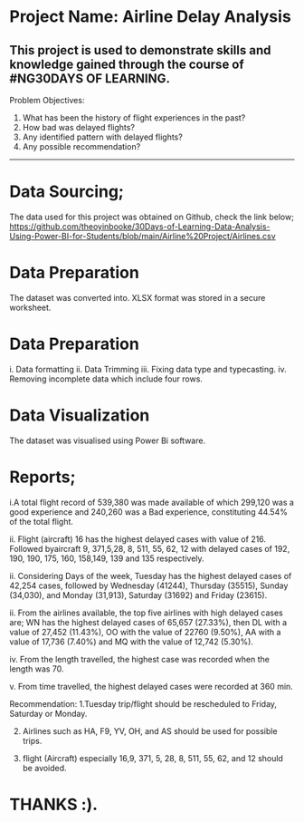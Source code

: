 # Project Name: Airline Delay Analysis

This project is used to demonstrate skills and knowledge gained through the course of #NG30DAYS OF LEARNING.
----
Problem Objectives:
1. What has been the history of flight experiences in the past?
2. How bad was delayed flights?
3. Any identified pattern with delayed flights?
4. Any possible recommendation?
----
# Data Sourcing;
The data used for this project was obtained on Github, check the link below; 
https://github.com/theoyinbooke/30Days-of-Learning-Data-Analysis-Using-Power-BI-for-Students/blob/main/Airline%20Project/Airlines.csv

# Data Preparation
The dataset was converted into. XLSX format was stored in a secure worksheet.

# Data Preparation
i. Data formatting
ii. Data Trimming
iii. Fixing data type and typecasting.
iv. Removing incomplete data which include four rows.

# Data Visualization
The dataset was visualised using Power Bi software.

# Reports;
i.A total flight record of 539,380 was made available of which 299,120 was a good experience and 240,260 was a Bad experience, constituting 44.54% of the total flight.

ii. Flight (aircraft) 16 has the highest delayed cases with value of 216. Followed byaircraft 9, 371,5,28, 8, 511, 55, 62, 12 with delayed cases of 192, 190, 190, 175, 160, 158,149, 139 and 135 respectively.

ii. Considering Days of the week, Tuesday has the highest delayed cases of 42,254 cases, followed by Wednesday (41244), Thursday (35515), Sunday (34,030), and Monday (31,913), Saturday (31692) and Friday (23615).

ii. From the airlines available, the top five airlines with high delayed cases are;
 WN has the highest delayed cases of 65,657 (27.33%), then DL with a value of 27,452 (11.43%), OO with the value of 22760 (9.50%), AA with a value of 17,736 (7.40%) and MQ with the value of 12,742 (5.30%).

iv. From the length travelled, the highest case was recorded when the length was 70.

v. From time travelled, the highest delayed cases were recorded at 360 min.


Recommendation:
1.Tuesday trip/flight should be rescheduled to Friday, Saturday or Monday.

2. Airlines such as HA, F9, YV, OH, and AS  should be used for possible trips.


3. flight (Aircraft) especially 16,9, 371, 5, 28, 8, 511, 55, 62, and 12 should be avoided.

# THANKS :).
